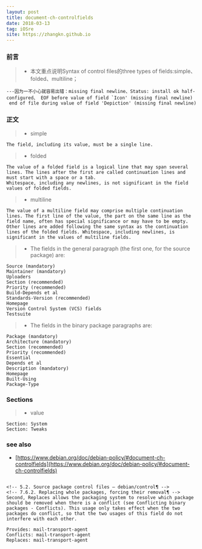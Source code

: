 ```yaml
---
layout: post
title: document-ch-controlfields
date: 2018-03-13
tag: iOSre
site: https://zhangkn.github.io
---
```


### 前言

>* 本文重点说明Syntax of control files的three types of fields:simple、folded、multiline；
```
---因为一不小心就容易出错：missing final newline、Status: install ok half-configured、 EOF before value of field `Icon' (missing final newline)
 end of file during value of field 'Depiction' (missing final newline)
```
### 正文


>* simple
```
The field, including its value, must be a single line. 
```
>* folded
```
The value of a folded field is a logical line that may span several lines. The lines after the first are called continuation lines and must start with a space or a tab.
Whitespace, including any newlines, is not significant in the field values of folded fields.
```

>* multiline
```
The value of a multiline field may comprise multiple continuation lines. The first line of the value, the part on the same line as the field name, often has special significance or may have to be empty. Other lines are added following the same syntax as the continuation lines of the folded fields. Whitespace, including newlines, is significant in the values of multiline fields.
```


>* The fields in the general paragraph (the first one, for the source package) are:
```
Source (mandatory)
Maintainer (mandatory)
Uploaders
Section (recommended)
Priority (recommended)
Build-Depends et al
Standards-Version (recommended)
Homepage
Version Control System (VCS) fields
Testsuite
```
>* The fields in the binary package paragraphs are:
```
Package (mandatory)
Architecture (mandatory)
Section (recommended)
Priority (recommended)
Essential
Depends et al
Description (mandatory)
Homepage
Built-Using
Package-Type
```

### Sections

>* value
```
Section: System
Section: Tweaks
```


### see also

- [https://www.debian.org/doc/debian-policy/#document-ch-controlfields](https://www.debian.org/doc/debian-policy/#document-ch-controlfields)

```

<!-- 5.2. Source package control files – debian/control¶ -->
<!-- 7.6.2. Replacing whole packages, forcing their removal¶ -->
Second, Replaces allows the packaging system to resolve which package should be removed when there is a conflict (see Conflicting binary packages - Conflicts). This usage only takes effect when the two packages do conflict, so that the two usages of this field do not interfere with each other.

Provides: mail-transport-agent
Conflicts: mail-transport-agent
Replaces: mail-transport-agent
```